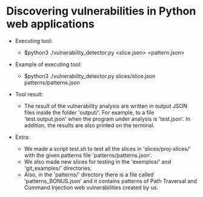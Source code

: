 # Discovering vulnerabilities in Python web applications

- Executing tool:
	- $python3 ./vulnerability_detector.py <slice.json> <pattern.json>

- Example of executing tool:
	- $python3 ./vulnerability_detector.py slices/slice.json patterns/patterns.json

- Tool result:
	- The result of the vulnerability analysis are written in output JSON files inside the folder 'output/'. For example, to a file 'test.output.json' when the program under analysis is 'test.json'. In addition, the results are also printed on the terminal.

- Extra:
	- We made a script test.sh to test all the slices in 'slices/proj-slices/' with the given patterns file 'patterns/patterns.json'.
	- We also made new slices for testing in the 'exemplos/' and 'git_examples/' directories.
	- Also, in the 'patterns/' directory there is a file called 'patterns_BONUS.json' and it contains patterns of Path Traversal and Command Injection web vulnerabilities created by us.
